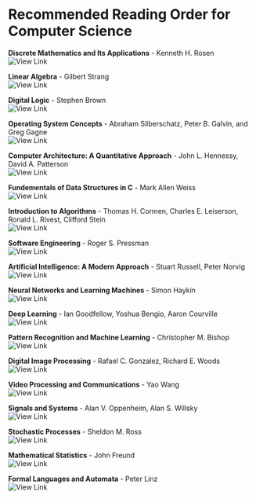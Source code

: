 # Recommended Reading Order for Computer Science

 **Discrete Mathematics and Its Applications** - Kenneth H. Rosen  
   ![View Link](https://www.google.com/search?sca_esv=636d22f92f1d75c8&sxsrf=ADLYWIKOtAz9NDCaDE1VB8tqN514vztgGQ:1724845818386&q=**Discrete+Mathematics+and+Its+Applications**+-+Kenneth+H.+Rosen&udm=2&fbs=AEQNm0CvspUPonaF8UH5s_LBD3JPX4RSeMPt9v8oIaeGMh2T2PRrsfVPlQRxSTpQ4UUI6wf-btftA7khPDwTlJ0z0rLOpRNtAkEgQGJQqJlUc6SSHf-Iy9I2UZX47OMAQdKgz8THU8wwLzqsrWfoebO0uLvpQSCqSn02p81GB17VGOirTNgaLpAt75fK6QQ0d9yILmGs0XfoV7o_LoS9g0Rd8REGCqOmuQ&sa=X&ved=2ahUKEwjG_6-yz5eIAxVDafEDHTtcPNcQtKgLegQIDBAB&biw=1920&bih=929&dpr=1#vhid=G6NldJa6KgTDaM&vssid=mosaic)

 **Linear Algebra** - Gilbert Strang  
   ![View Link](https://www.google.com/search?sca_esv=636d22f92f1d75c8&sxsrf=ADLYWIJ211RZm0vz38VYmWrkp7Y2UAUnEg:1724845928212&q=**Linear+Algebra**+-+Gilbert+Strang&udm=2&fbs=AEQNm0CFDpRHaDHkXm_YXueHTfHtrgIXUKlluACpCix4T5ZoUSz6e3GWv4zN_09JkP2cR-DwqD-ER1CSuTjXzdXNKT0Wma9mNyum3oWLzhs1xt8u5GJdCx58_F0ZS8HPQnKQz9WgsdJpThHV1BWzodOO8E_BatEjT0dIL3U5ECu78v7bqTooU6tI88M-Qrvjqh0VwmagWSscc3JaO_0BmvDToqXs55uEqQ&sa=X&ved=2ahUKEwiSmd_mz5eIAxXqRfEDHQMOIHkQtKgLegQIFBAB&biw=1920&bih=929&dpr=1#vhid=U5Gi5bI7IoFgzM&vssid=mosaic)

 **Digital Logic** - Stephen Brown  
   ![View Link](https://www.google.com/search?sca_esv=636d22f92f1d75c8&sxsrf=ADLYWIIBBFxYKmGo373x5696RWbZW_Cifw:1724845875376&q=**Digital+Logic**+-+Stephen+Brown&udm=2&fbs=AEQNm0AeMNWKf4PpcKMI-eSa16lJoRPMIuyspCxWO6iZW9F1Nu5UXlEfGU2YX1CrW9Nmm9Q3JIJZUqyMsLxos5tPU_UnqJUBrgTTZdMQfghyy8PpT_cHSYt6LsMld2_XK7XZstHHUm7NbU1iDBvtcjuK_h_kqH6Dwz8lr4DOT4zoV4UNRTZJRLFWSjCZObIUJtMtWYlk3wsZc9KkGx3R7G_Sq--ZicncbQ&sa=X&ved=2ahUKEwivvcbNz5eIAxV9S_EDHbyWDh0QtKgLegQIEBAB&biw=1920&bih=929&dpr=1#vhid=TdYTkomK60k9hM&vssid=mosaic)

 **Operating System Concepts** - Abraham Silberschatz, Peter B. Galvin, and Greg Gagne  
   ![View Link](https://www.google.com/search?sca_esv=ec3eb9fcd9e1b35d&sxsrf=ADLYWII3pkuH-drUbNFISCx_qD2JcMfXhg:1724845978604&q=**Operating+System+Concepts**+-+Abraham+Silberschatz,+Peter+B.+Galvin,+and+Greg+Gagne&udm=2&fbs=AEQNm0AeMNWKf4PpcKMI-eSa16lJoRPMIuyspCxWO6iZW9F1Nu5UXlEfGU2YX1CrW9Nmm9Q3JIJZUqyMsLxos5tPU_UnqJ9Yac9VVJRGWfC4j5Vo8iVdmp0yHcykFiMIS9jUiQbN_U_vVDhXuiv9WtRFP3w1xyEfuag4hZCMtDiWR5yvDhV6r1V8aWdr2pDV3Csi4oLpFhod-EYWrnzWwrB0T8SfNvjCyg&sa=X&ved=2ahUKEwjkhOP-z5eIAxWjRvEDHXsxBFkQtKgLegQIEhAB&biw=1920&bih=929&dpr=1#vhid=_EKYx5ev2FMqeM&vssid=mosaic)

 **Computer Architecture: A Quantitative Approach** - John L. Hennessy, David A. Patterson  
   ![View Link](https://www.google.com/search?sca_esv=ec3eb9fcd9e1b35d&sxsrf=ADLYWIL8sERjUmUbwBKzSsv4zjsQ9GHvAg:1724846058953&q=**Computer+Architecture:+A+Quantitative+Approach**+-+John+L.+Hennessy,+David+A.+Patterson&udm=2&fbs=AEQNm0AeMNWKf4PpcKMI-eSa16lJoRPMIuyspCxWO6iZW9F1Nu5UXlEfGU2YX1CrW9Nmm9Q3JIJZUqyMsLxos5tPU_UnqJ9Yac9VVJRGWfC4j5Vo8iVdmp0yHcykFiMIS9jUiQbN_U_vVDhXuiv9WtRFP3w1xyEfuag4hZCMtDiWR5yvDhV6r1V8aWdr2pDV3Csi4oLpFhod-EYWrnzWwrB0T8SfNvjCyg&sa=X&ved=2ahUKEwieiIul0JeIAxUvS_EDHeCvHh0QtKgLegQIDBAB&biw=1920&bih=929&dpr=1#vhid=Z4rc6q33GRkOjM&vssid=mosaic)

 **Fundementals of Data Structures in C** - Mark Allen Weiss  
   ![View Link](https://www.google.com/search?q=Data+Structures+and+Algorithm+Analysis+horrowits&sca_esv=ec3eb9fcd9e1b35d&udm=2&biw=1920&bih=929&sxsrf=ADLYWIJtOAuEdiuEKjdLQxBQeDsxadkTEw%3A1724846199325&ei=dxDPZrrDE76Txc8P8I3qoAY&ved=0ahUKEwj62oLo0JeIAxW-SfEDHfCGGmQQ4dUDCBE&uact=5&oq=Data+Structures+and+Algorithm+Analysis+horrowits&gs_lp=Egxnd3Mtd2l6LXNlcnAiMERhdGEgU3RydWN0dXJlcyBhbmQgQWxnb3JpdGhtIEFuYWx5c2lzIGhvcnJvd2l0c0jaMFDTBFiAK3ABeACQAQCYAcsCoAHCD6oBBzAuNi4zLjG4AQPIAQD4AQGYAgKgAvwBwgIEECMYJ8ICBhAAGAcYHsICBRAAGIAEmAMAiAYBkgcFMS4wLjGgB8EM&sclient=gws-wiz-serp#vhid=Gi3ms3SluxwyJM&vssid=mosaic)

 **Introduction to Algorithms** - Thomas H. Cormen, Charles E. Leiserson, Ronald L. Rivest, Clifford Stein  
   ![View Link](https://www.google.com/search?sca_esv=ec3eb9fcd9e1b35d&sxsrf=ADLYWILRrUZITynvgvwATLFRg7VCWYFGOw:1724846271759&q=**Introduction+to+Algorithms**+-+Thomas+H.+Cormen,+Charles+E.+Leiserson,+Ronald+L.+Rivest,+Clifford+Stein&udm=2&fbs=AEQNm0CvspUPonaF8UH5s_LBD3JPX4RSeMPt9v8oIaeGMh2T2PRrsfVPlQRxSTpQ4UUI6wdh60Bm53mxaBz4ng0b7PV-YGWOXPAK2E9Fu6maaEHunFe-Lv1eJJxDdSALxR-M09Qh9CXBWYLj7NNa1XMlA5wJI97aOhuKdYGXYNGxCkZ7y6zNOduANGFikXVQ_cjECKSuFa__5qWTS5d0-Z-U5WgnRK_AMQ&sa=X&ved=2ahUKEwiQ1seK0ZeIAxUlQfEDHQV-FREQtKgLegQIEBAB&biw=1920&bih=929&dpr=1#vhid=STJiUEl6y_Wo7M&vssid=mosaic)

 **Software Engineering** - Roger S. Pressman  
   ![View Link](https://www.google.com/search?sca_esv=ec3eb9fcd9e1b35d&sxsrf=ADLYWILCmgjfYwWGerBCn2X7fn5OTunLxw:1724846313180&q=**Software+Engineering**+-+Roger+S.+Pressman&udm=2&fbs=AEQNm0CFDpRHaDHkXm_YXueHTfHtrgIXUKlluACpCix4T5ZoUSz6e3GWv4zN_09JkP2cR-DwqD-ER1CSuTjXzdXNKT0Wma9mNyum3oWLzhs1xt8u5GJdCx58_F0ZS8HPQnKQz9WgsdJpThHV1BWzodOO8E_BatEjT0dIL3U5ECu78v7bqTooU6tI88M-Qrvjqh0VwmagWSscc3JaO_0BmvDToqXs55uEqQ&sa=X&ved=2ahUKEwiHvqee0ZeIAxVYcfEDHeCtF8QQtKgLegQIEBAB&biw=1920&bih=929&dpr=1#vhid=EYbFMzy8eAyRBM&vssid=mosaic)

 **Artificial Intelligence: A Modern Approach** - Stuart Russell, Peter Norvig  
   ![View Link](https://www.google.com/search?sca_esv=ec3eb9fcd9e1b35d&sxsrf=ADLYWIK-invD8hMjuPqBHCXcn0y9LKRV_Q:1724846342092&q=**Artificial+Intelligence:+A+Modern+Approach**+-+Stuart+Russell,+Peter+Norvig&udm=2&fbs=AEQNm0CvspUPonaF8UH5s_LBD3JPX4RSeMPt9v8oIaeGMh2T2PRrsfVPlQRxSTpQ4UUI6wdh60Bm53mxaBz4ng0b7PV-YGWOXPAK2E9Fu6maaEHunFe-Lv1eJJxDdSALxR-M09Qh9CXBWYLj7NNa1XMlA5wJI97aOhuKdYGXYNGxCkZ7y6zNOduANGFikXVQ_cjECKSuFa__5qWTS5d0-Z-U5WgnRK_AMQ&sa=X&ved=2ahUKEwj3uoys0ZeIAxXxSvEDHcwoIXwQtKgLegQICxAB&biw=1920&bih=929&dpr=1#vhid=lUMOosMfvV7koM&vssid=mosaic)

 **Neural Networks and Learning Machines** - Simon Haykin  
    ![View Link](https://www.google.com/search?sca_esv=ec3eb9fcd9e1b35d&sxsrf=ADLYWIJIhAxnPDnyo2w3Uwn4hdx1Gi6yBA:1724846436647&q=Neural+Networks+and+Learning+Machines**+-+Simon+Haykin&udm=2&fbs=AEQNm0CvspUPonaF8UH5s_LBD3JPX4RSeMPt9v8oIaeGMh2T2PRrsfVPlQRxSTpQ4UUI6wf-btftA7khPDwTlJ0z0rLOpRNtAkEgQGJQqJlUc6SSHf-Iy9I2UZX47OMAQdKgz8THU8wwLzqsrWfoebO0uLvpQSCqSn02p81GB17VGOirTNgaLpAt75fK6QQ0d9yILmGs0XfoV7o_LoS9g0Rd8REGCqOmuQ&sa=X&ved=2ahUKEwj8u5fZ0ZeIAxWXQvEDHQplOnUQtKgLegQICBAB&biw=1920&bih=929&dpr=1#vhid=nILK6B8weNQwjM&vssid=mosaic)

 **Deep Learning** - Ian Goodfellow, Yoshua Bengio, Aaron Courville  
    ![View Link](https://www.google.com/search?sca_esv=ec3eb9fcd9e1b35d&sxsrf=ADLYWIIawKKAl0fRPgXWlm5zgWexZ4ppRQ:1724846462459&q=**Deep+Learning**+-+Ian+Goodfellow,+Yoshua+Bengio,+Aaron+Courville&udm=2&fbs=AEQNm0CvspUPonaF8UH5s_LBD3JPX4RSeMPt9v8oIaeGMh2T2PRrsfVPlQRxSTpQ4UUI6wdh60Bm53mxaBz4ng0b7PV-YGWOXPAK2E9Fu6maaEHunFe-Lv1eJJxDdSALxR-M09Qh9CXBWYLj7NNa1XMlA5wJI97aOhuKdYGXYNGxCkZ7y6zNOduANGFikXVQ_cjECKSuFa__5qWTS5d0-Z-U5WgnRK_AMQ&sa=X&ved=2ahUKEwiQiL_l0ZeIAxWTVfEDHQl4H8kQtKgLegQIChAB&biw=1920&bih=929&dpr=1#vhid=vCW6JQ5iToFH4M&vssid=mosaic)

 **Pattern Recognition and Machine Learning** - Christopher M. Bishop  
    ![View Link](https://www.google.com/search?sca_esv=ec3eb9fcd9e1b35d&sxsrf=ADLYWIJ4X95wf5gRf3SuTaU70BsrV1Z66w:1724846493983&q=Pattern+Recognition+and+Machine+Learning**+-+Christopher+M.+Bishop&udm=2&fbs=AEQNm0CvspUPonaF8UH5s_LBD3JPX4RSeMPt9v8oIaeGMh2T2PRrsfVPlQRxSTpQ4UUI6wdh60Bm53mxaBz4ng0b7PV-YGWOXPAK2E9Fu6maaEHunFe-Lv1eJJxDdSALxR-M09Qh9CXBWYLj7NNa1XMlA5wJI97aOhuKdYGXYNGxCkZ7y6zNOduANGFikXVQ_cjECKSuFa__5qWTS5d0-Z-U5WgnRK_AMQ&sa=X&ved=2ahUKEwjIl8P00ZeIAxV4VPEDHclSG7QQtKgLegQIDhAB&biw=1920&bih=929&dpr=1#vhid=jpj2fVRcap9HJM&vssid=mosaic)

 **Digital Image Processing** - Rafael C. Gonzalez, Richard E. Woods  
    ![View Link](https://www.google.com/search?sca_esv=ec3eb9fcd9e1b35d&sxsrf=ADLYWILLMqleCks9eAAPyGHQDKfDHZYriA:1724846512901&q=Digital+Image+Processing**+-+Rafael+C.+Gonzalez,+Richard+E.+Woods&udm=2&fbs=AEQNm0AeMNWKf4PpcKMI-eSa16lJoRPMIuyspCxWO6iZW9F1Ns6EVsgc0W_0xN47PHaanAEtg26fpfc9gg2y1-ZsywNNidIzOA0khSyMN51n7r3LlDC9M1NYStuTRDcBUYQ58dKt-Q6SigUS4Yne5yDHLg0vPBr98Nz98twIaNcnWiKaD4QuEh93Q53sB-UkWP9OcfO5KeatY98HR7cDW9ZTjFpZV7kJtA&sa=X&ved=2ahUKEwjo6cX90ZeIAxW3Z_EDHYuiOicQtKgLegQICRAB&biw=1920&bih=929&dpr=1#vhid=QZlOcLHBlb4qlM&vssid=mosaic)

 **Video Processing and Communications** - Yao Wang  
    ![View Link](https://www.google.com/search?sca_esv=ec3eb9fcd9e1b35d&sxsrf=ADLYWIJ_y283H1QHuWHZfY4rH9553lfy6g:1724846536091&q=Video+Processing+and+Communications**+-+Yao+Wang&udm=2&fbs=AEQNm0AeMNWKf4PpcKMI-eSa16lJoRPMIuyspCxWO6iZW9F1Nu5UXlEfGU2YX1CrW9Nmm9Q3JIJZUqyMsLxos5tPU_UnqJUBrgTTZdMQfghyy8PpT_cHSYt6LsMld2_XK7XZstHHUm7NbU1iDBvtcjuK_h_kqH6Dwz8lr4DOT4zoV4UNRTZJRLFWSjCZObIUJtMtWYlk3wsZc9KkGx3R7G_Sq--ZicncbQ&sa=X&ved=2ahUKEwiSlM2I0peIAxVeSPEDHRwECK8QtKgLegQIDBAB&biw=1920&bih=929&dpr=1#vhid=ohilwGsa9COZ4M&vssid=mosaic)

 **Signals and Systems** - Alan V. Oppenheim, Alan S. Willsky  
    ![View Link](https://www.google.com/search?sca_esv=ec3eb9fcd9e1b35d&sxsrf=ADLYWILvrRNhTotrq17yohtFJX-qUJkjvQ:1724846557743&q=Signals+and+Systems**+-+Alan+V.+Oppenheim,+Alan+S.+Willsky&udm=2&fbs=AEQNm0CFDpRHaDHkXm_YXueHTfHtrgIXUKlluACpCix4T5ZoUSz6e3GWv4zN_09JkP2cR-DwqD-ER1CSuTjXzdXNKT0Wma9mNyum3oWLzhs1xt8u5GJdCx58_F0ZS8HPQnKQz9WgsdJpThHV1BWzodOO8E_BatEjT0dIL3U5ECu78v7bqTooU6tI88M-Qrvjqh0VwmagWSscc3JaO_0BmvDToqXs55uEqQ&sa=X&ved=2ahUKEwjC6vaS0peIAxX7SvEDHRVmA0cQtKgLegQIExAB&biw=1920&bih=929&dpr=1#vhid=Ej704yXzZT2nEM&vssid=mosaic)

 **Stochastic Processes** - Sheldon M. Ross  
    ![View Link](https://www.google.com/search?sca_esv=ec3eb9fcd9e1b35d&sxsrf=ADLYWIKzK7mjxwIqIW0vsxaqzJinvcQhvA:1724846585244&q=Stochastic+Processes**+-+Sheldon+M.+Ross&udm=2&fbs=AEQNm0CFDpRHaDHkXm_YXueHTfHtrgIXUKlluACpCix4T5ZoUSz6e3GWv4zN_09JkP2cR-DwqD-ER1CSuTjXzdXNKT0Wma9mNyum3oWLzhs1xt8u5GJdCx58_F0ZS8HPQnKQz9WgsdJpThHV1BWzodOO8E_BatEjT0dIL3U5ECu78v7bqTooU6tI88M-Qrvjqh0VwmagWSscc3JaO_0BmvDToqXs55uEqQ&sa=X&ved=2ahUKEwjNpIWg0peIAxVKSPEDHeTcEcYQtKgLegQIEBAB&biw=1920&bih=929&dpr=1#vhid=EIvTXMvMChgDAM&vssid=mosaic)

 **Mathematical Statistics** - John Freund  
    ![View Link](https://www.google.com/search?sca_esv=ec3eb9fcd9e1b35d&sxsrf=ADLYWIIOiwy6LTa4l9kniyg8y9_lQw-03w:1724846629010&q=**Mathematical+Statistics**+-+John+Freund&udm=2&fbs=AEQNm0AeMNWKf4PpcKMI-eSa16lJoRPMIuyspCxWO6iZW9F1Nu5UXlEfGU2YX1CrW9Nmm9Q3JIJZUqyMsLxos5tPU_UnqJUBrgTTZdMQfghyy8PpT_cHSYt6LsMld2_XK7XZstHHUm7NbU1iDBvtcjuK_h_kqH6Dwz8lr4DOT4zoV4UNRTZJRLFWSjCZObIUJtMtWYlk3wsZc9KkGx3R7G_Sq--ZicncbQ&sa=X&ved=2ahUKEwjXyPS00peIAxUYRfEDHWofMwEQtKgLegQIDxAB&biw=1920&bih=929&dpr=1#vhid=YR6ynlAwJ6SlFM&vssid=mosaic)

 **Formal Languages and Automata** - Peter Linz  
    ![View Link](https://www.google.com/search?sca_esv=ec3eb9fcd9e1b35d&sxsrf=ADLYWIImr0t7TosE1CmRVNHTwimDjvPWkQ:1724846658433&q=Formal+Languages+and+Automata**+-+Peter+Linz&udm=2&fbs=AEQNm0CFDpRHaDHkXm_YXueHTfHtrgIXUKlluACpCix4T5ZoUSz6e3GWv4zN_09JkP2cR-DwqD-ER1CSuTjXzdXNKT0Wma9mNyum3oWLzhs1xt8u5GJdCx58_F0ZS8HPQnKQz9WgsdJpThHV1BWzodOO8E_BatEjT0dIL3U5ECu78v7bqTooU6tI88M-Qrvjqh0VwmagWSscc3JaO_0BmvDToqXs55uEqQ&sa=X&ved=2ahUKEwiXrvjC0peIAxVfR_EDHfVkLj8QtKgLegQIBxAB&biw=1920&bih=929#vhid=IKJkFGznqb-A7M&vssid=mosaic)
